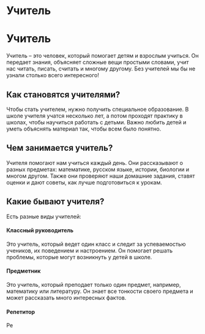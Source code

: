 # Учитель

# Учитель

Учитель – это человек, который помогает детям и взрослым учиться. Он передает знания, объясняет сложные вещи простыми словами, учит нас читать, писать, считать и многому другому. Без учителей мы бы не узнали столько всего интересного!

## Как становятся учителями?

Чтобы стать учителем, нужно получить специальное образование. В школе учителя учатся несколько лет, а потом проходят практику в школах, чтобы научиться работать с детьми. Важно любить детей и уметь объяснять материал так, чтобы всем было понятно.

## Чем занимается учитель?

Учителя помогают нам учиться каждый день. Они рассказывают о разных предметах: математике, русском языке, истории, биологии и многом другом. Также они проверяют наши домашние задания, ставят оценки и дают советы, как лучше подготовиться к урокам.

## Какие бывают учителя?

Есть разные виды учителей:

#### Классный руководитель
Это учитель, который ведет один класс и следит за успеваемостью учеников, их поведением и настроением. Он помогает решать проблемы, которые могут возникнуть у детей в школе.

#### Предметник
Это учитель, который преподает только один предмет, например, математику или литературу. Он знает все тонкости своего предмета и может рассказать много интересных фактов.

#### Репетитор
Ре